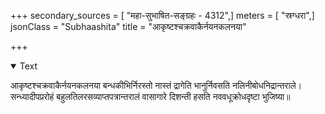 +++
secondary_sources = [ "महा-सुभाषित-सङ्ग्रहः - 4312",]
meters = [ "स्रग्धरा",]
jsonClass = "Subhaashita"
title = "आकृष्टश्चक्रवाकैर्नयनकलनया"

+++

<details open><summary>Text</summary>

आकृष्टश्चक्रवाकैर्नयनकलनया बन्धकीभिर्निरस्तो नास्तं द्रागेति भानुर्निवसति नलिनीबोधनिद्रान्तराले।  
सन्ध्यादीपप्ररोहं बहुलतिलरसव्याप्तपत्रान्तरालं वासागारे दिशन्ती हसति नववधूक्रोधदृष्टा भुजिष्या॥
</details>
